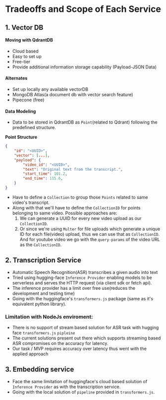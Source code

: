 # Tradeoffs and Scope of Each Service

## 1. Vector DB

#### Moving with QdrantDB

- Cloud based
- Easy to set up
- Free-tier
- Provide additional information storage capability (Payload-JSON Data)

#### Alternates

- Set up locally any available vectorDB
- MongoDB Atlas(a document db with vector search feature)
- Pipecone (free)

#### Data Modeling

- Data to be stored in QdrantDB as `Point`(related to Qdrant) following the predefined structure.

**Point Structure**

```JSON
{
    "id": "<UUID>",
    "vector": [...],
    "payload": {
        "video_id": "<UUID>",
        "text": "Original text from the transcript.",
        "start_time": 101.2,
        "end_time": 115.6,
    }
}
```

- Have to define a `Collection` to group those `Points` related to same video's transcript.
- Along with that we'll have to define the `CollectionID` for points belonging to same video. Possible approaches are:
  1.  We can generate a UUID for every new video upload as our `CollectionID`.
  2.  Or since we're using `Multer` for file uploads which generate a unique ID for each file(video) upload, thus we can use that as `CollectionID`. And for youtube video we go with the `query-params` of the video URL as the `CollectionID`.

## 2. Transcription Service

- Automatic Speech Recognition(ASR) transcribes a given audio into text
- Tried using hugging-face `Inference Provider` enabling models to be serverless and serves the HTTP request (via client sdk or fetch api).
- The inference provider has a limit over free use(reduces the development and testing time)
- Going with the huggingface's `transformers.js` package (same as it's equivalent python library).

### Limitation with NodeJs enviroment:

- There is no support of stream based solution for ASR task with hugging face `transformers.js` `pipleine`
- The current solutions present out there which supports streaming based ASR compromises on the accuracy for latency.
- Our task / MVP requires accuracy over latency thus went with the applied approach

## 3. Embedding service

- Face the same limitation of huggingface's cloud based solution of `Inference Provider` as with the transcription service.
- Going with the local solution of `pipeline` provided in `transformers.js`.
